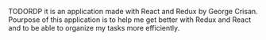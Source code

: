 TODORDP it is an application made with React and Redux by George Crisan.
Pourpose of this application is to help me get better with Redux and React and to be able to organize my tasks more efficiently.